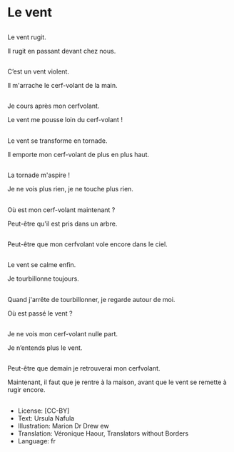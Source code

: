 # Le vent

##
Le vent rugit.

Il rugit en passant devant chez nous.

##
C’est un vent violent.

Il m'arrache le cerf-volant de la main.

##
Je cours après mon cerfvolant.

Le vent me pousse loin du cerf-volant !

##
Le vent se transforme en tornade.

Il emporte mon cerf-volant de plus en plus haut.

##
La tornade m'aspire !

Je ne vois plus rien, je ne touche plus rien.

##
Où est mon cerf-volant maintenant ?

Peut-être qu'il est pris dans un arbre.

##
Peut-être que mon cerfvolant vole encore dans le ciel.

##
Le vent se calme enfin.

Je tourbillonne toujours.

##
Quand j'arrête de tourbillonner, je regarde autour de moi.

Où est passé le vent ?

##
Je ne vois mon cerf-volant nulle part.

Je n’entends plus le vent.

##
Peut-être que demain je retrouverai mon cerfvolant.

Maintenant, il faut que je rentre à la maison, avant que le vent se remette à rugir encore.

##
* License: [CC-BY]
* Text: Ursula Nafula
* Illustration: Marion Dr Drew ew
* Translation: Véronique Haour, Translators without Borders
* Language: fr
